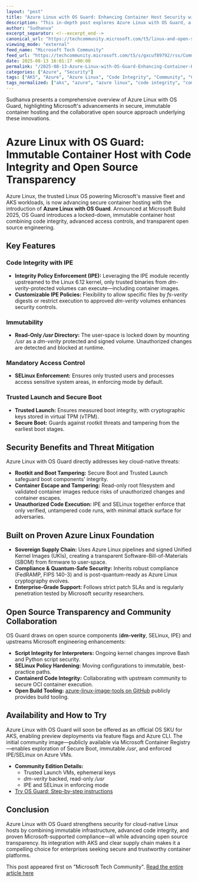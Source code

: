 ```yaml
---
layout: "post"
title: "Azure Linux with OS Guard: Enhancing Container Host Security with Code Integrity and Open Source Transparency"
description: "This in-depth post explores Azure Linux with OS Guard, a locked-down, immutable container host that builds on Azure Linux to deliver advanced code integrity, immutability, and mandatory access control for cloud-native workloads. It details how features like IPE, SELinux enforcement, Secure Boot, and trusted supply chain practices provide significant security benefits for Azure Kubernetes Service users and open source contributors. Readers will learn how OS Guard mitigates modern threats, supports compliance, and welcomes community exploration via public images and upstream contributions."
author: "Sudhanva"
excerpt_separator: <!--excerpt_end-->
canonical_url: "https://techcommunity.microsoft.com/t5/linux-and-open-source-blog/azure-linux-with-os-guard-immutable-container-host-with-code/ba-p/4437473"
viewing_mode: "external"
feed_name: "Microsoft Tech Community"
feed_url: "https://techcommunity.microsoft.com/t5/s/gxcuf89792/rss/Community"
date: 2025-08-13 16:01:17 +00:00
permalink: "/2025-08-13-Azure-Linux-with-OS-Guard-Enhancing-Container-Host-Security-with-Code-Integrity-and-Open-Source-Transparency.html"
categories: ["Azure", "Security"]
tags: ["AKS", "Azure", "Azure Linux", "Code Integrity", "Community", "Container Security", "Dm Verity", "FedRAMP", "FIPS 140 3", "Immutability", "IPE", "Microsoft Azure", "Open Source", "OS Guard", "Rootkit Protection", "Secure Boot", "Security", "Security Compliance", "SELinux", "Supply Chain Security", "Trusted Launch", "Unified Kernel Images", "Vtpm"]
tags_normalized: ["aks", "azure", "azure linux", "code integrity", "community", "container security", "dm verity", "fedramp", "fips 140 3", "immutability", "ipe", "microsoft azure", "open source", "os guard", "rootkit protection", "secure boot", "security", "security compliance", "selinux", "supply chain security", "trusted launch", "unified kernel images", "vtpm"]
---
```


Sudhanva presents a comprehensive overview of Azure Linux with OS Guard, highlighting Microsoft's advancements in secure, immutable container hosting and the collaborative open source approach underlying these innovations.<!--excerpt_end-->

# Azure Linux with OS Guard: Immutable Container Host with Code Integrity and Open Source Transparency

Azure Linux, the trusted Linux OS powering Microsoft's massive fleet and AKS workloads, is now advancing secure container hosting with the introduction of **Azure Linux with OS Guard**. Announced at Microsoft Build 2025, OS Guard introduces a locked-down, immutable container host combining code integrity, advanced access controls, and transparent open source engineering.

## Key Features

### Code Integrity with IPE

- **Integrity Policy Enforcement (IPE):** Leveraging the IPE module recently upstreamed to the Linux 6.12 kernel, only trusted binaries from *dm-verity*-protected volumes can execute—including container images.
- **Customizable IPE Policies:** Flexibility to allow specific files by *fs-verity* digests or restrict execution to approved *dm-verity* volumes enhances security controls.

### Immutability

- **Read-Only */usr* Directory:** The user-space is locked down by mounting */usr* as a *dm-verity* protected and signed volume. Unauthorized changes are detected and blocked at runtime.

### Mandatory Access Control

- **SELinux Enforcement:** Ensures only trusted users and processes access sensitive system areas, in enforcing mode by default.

### Trusted Launch and Secure Boot

- **Trusted Launch:** Ensures measured boot integrity, with cryptographic keys stored in virtual TPM (vTPM).
- **Secure Boot:** Guards against rootkit threats and tampering from the earliest boot stages.

## Security Benefits and Threat Mitigation

Azure Linux with OS Guard directly addresses key cloud-native threats:

- **Rootkit and Boot Tampering:** Secure Boot and Trusted Launch safeguard boot components' integrity.
- **Container Escape and Tampering:** Read-only root filesystem and validated container images reduce risks of unauthorized changes and container escapes.
- **Unauthorized Code Execution:** IPE and SELinux together enforce that only verified, untampered code runs, with minimal attack surface for adversaries.

## Built on Proven Azure Linux Foundation

- **Sovereign Supply Chain:** Uses Azure Linux pipelines and signed Unified Kernel Images (UKIs), creating a transparent Software-Bill-of-Materials (SBOM) from firmware to user-space.
- **Compliance & Quantum-Safe Security:** Inherits robust compliance (FedRAMP, FIPS 140-3) and is post-quantum-ready as Azure Linux cryptography evolves.
- **Enterprise-Grade Support:** Follows strict patch SLAs and is regularly penetration tested by Microsoft security researchers.

## Open Source Transparency and Community Collaboration

OS Guard draws on open source components (**dm-verity**, SELinux, IPE) and upstreams Microsoft engineering enhancements:

- **Script Integrity for Interpreters:** Ongoing kernel changes improve Bash and Python script security.
- **SELinux Policy Hardening:** Moving configurations to immutable, best-practice paths.
- **Containerd Code Integrity:** Collaborating with upstream community to secure OCI container execution.
- **Open Build Tooling:** [azure-linux-image-tools on GitHub](https://github.com/microsoft/azure-linux-image-tools) publicly provides build tooling.

## Availability and How to Try

Azure Linux with OS Guard will soon be offered as an official OS SKU for AKS, enabling preview deployments via feature flags and Azure CLI. The initial community image—publicly available via Microsoft Container Registry—enables exploration of Secure Boot, immutable */usr*, and enforced IPE/SELinux on Azure VMs.

- **Community Edition Details:**
    - Trusted Launch VMs, ephemeral keys
    - *dm-verity* backed, read-only */usr*
    - IPE and SELinux in enforcing mode
- [Try OS Guard: Step-by-step instructions](https://aka.ms/azurelinux-osguard-howto)

## Conclusion

Azure Linux with OS Guard strengthens security for cloud-native Linux hosts by combining immutable infrastructure, advanced code integrity, and proven Microsoft-supported compliance—all while advancing open source transparency. Its integration with AKS and clear supply chain makes it a compelling choice for enterprises seeking secure and trustworthy container platforms.

This post appeared first on "Microsoft Tech Community". [Read the entire article here](https://techcommunity.microsoft.com/t5/linux-and-open-source-blog/azure-linux-with-os-guard-immutable-container-host-with-code/ba-p/4437473)
